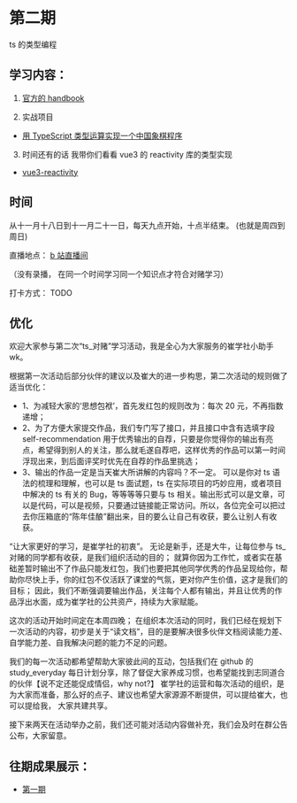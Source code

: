 # 第二期

ts 的类型编程

## 学习内容：

1.  [官方的 handbook](https://www.typescriptlang.org/docs/handbook/2/types-from-types.html)


2. 实战项目

- [用 TypeScript 类型运算实现一个中国象棋程序](https://github.com/xufei/type-chess)


3. 时间还有的话 我带你们看看 vue3 的 reactivity 库的类型实现

- [vue3-reactivity](https://github.com/vuejs/vue-next/tree/master/packages/reactivity)


## 时间

从十一月十八日到十一月二十一日，每天九点开始，十点半结束。
(也就是周四到周日)

直播地点： [b 站直播间](http://live.bilibili.com/21877310)

（没有录播， 在同一个时间学习同一个知识点才符合对赌学习）

打卡方式： TODO


## 优化

欢迎大家参与第二次“ts\_对赌”学习活动，我是全心为大家服务的崔学社小助手 wk。

根据第一次活动后部分伙伴的建议以及崔大的进一步构思，第二次活动的规则做了适当优化：

- 1、为减轻大家的‘思想包袱’，首先发红包的规则改为：每次 20 元，不再指数递增；
- 2、为了方便大家提交作品，我们专门写了接口，并且接口中含有选填字段 self-recommendation 用于优秀输出的自荐，只要是你觉得你的输出有亮点，希望得到别人的关注，那么就毛遂自荐吧，这样优秀的作品可以第一时间浮现出来，到后面评奖时优先在自荐的作品里挑选；
- 3、输出的作品一定是当天崔大所讲解的内容吗？不一定。
  可以是你对 ts 语法的梳理和理解，也可以是 ts 面试题，ts 在实际项目的巧妙应用，或者项目中解决的 ts 有关的 Bug，等等等等只要与 ts 相关。输出形式可以是文章，可以是代码，可以是视频，只要通过链接能正常访问。所以，各位完全可以把过去你压箱底的“陈年佳酿”翻出来，目的要么让自己有收获，要么让别人有收获。

“让大家更好的学习，是崔学社的初衷”。
无论是新手，还是大牛，让每位参与 ts\_对赌的同学都有收获，是我们组织活动的目的；
就算你因为工作忙，或者实在基础差暂时输出不了作品只能发红包，我们也要把其他同学优秀的作品呈现给你，帮助你尽快上手，你的红包不仅活跃了课堂的气氛，更对你产生价值，这才是我们的目标；
因此，我们不断强调要输出作品，关注每个人都有输出，并且让优秀的作品浮出水面，成为崔学社的公共资产，持续为大家赋能。

这次的活动开始时间定在本周四晚；
在组织本次活动的同时，我们已经在规划下一次活动的内容，初步是关于“读文档”，目的是要解决很多伙伴文档阅读能力差、自学能力差、自我解决问题的能力不足的问题。

我们的每一次活动都希望帮助大家彼此间的互动，包括我们在 github 的 study_everyday 每日计划分享，除了督促大家养成习惯，也希望能找到志同道合的伙伴【说不定还能促成情侣，why not?】
崔学社的运营和每次活动的组织，是为大家而准备，那么好的点子、建议也希望大家源源不断提供，可以提给崔大，也可以提给我，
大家共建共享。

接下来两天在活动举办之前，我们还可能对活动内容做补充，我们会及时在群公告公布，大家留意。


## 往期成果展示：
- [第一期](https://github.com/cuixiaorui/study-every-day/blob/main/bet/01/README.md) 
